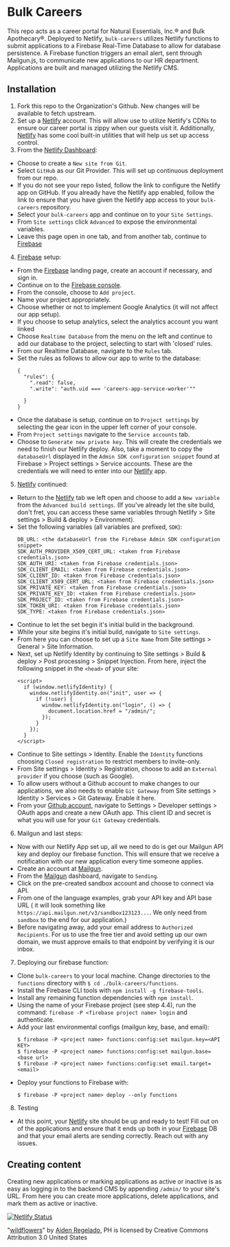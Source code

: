 # Bulk Careers

This repo acts as a career portal for Natural Essentials, Inc.® and Bulk
Apothecary®.  Deployed to Netlify, `bulk-careers` utilizes Netlify functions to
submit applications to a Firebase Real-Time Database to allow for database
persistence.  A Firebase function triggers an email alert, sent through
Mailgun.js, to communicate new applications to our HR department.  Applications
are built and managed utilizing the Netlify CMS.

## Installation

1. Fork this repo to the Organization's Github.  New changes will be available
   to fetch upstream.
2. Set up a [Netlify] account.  This will allow use to utilize Netlify's CDNs to
   ensure our career portal is zippy when our guests visit it.  Additionally,
   [Netlify] has some cool built-in utilities that will help us set up access
   control.
3. From the [Netlify Dashboard]:
  - Choose to create a `New site from Git`.
  - Select `GitHub` as our Git Provider.  This will set up continuous deployment
    from our repo.
  - If you do not see your repo listed, follow the link to configure the Netlify
    app on GitHub.  If you already have the Netlify app enabled, follow the link
    to ensure that you have given the Netlify app access to your `bulk-careers`
    repository.
  - Select your `bulk-careers` app and continue on to your `Site Settings`.
  - From `Site settings` click `Advanced` to expose the environmental variables.
  - Leave this page open in one tab, and from another tab, continue to
    [Firebase]
4. [Firebase] setup:
  - From the [Firebase] landing page, create an account if necessary, and sign
    in.
  - Continue on to the [Firebase console].
  - From the console, choose to `Add project`.
  - Name your project appropriately.
  - Choose whether or not to implement Google Analytics (it will not affect our
    app setup).
  - If you choose to setup analytics, select the analytics account you want
    linked
  - Choose `Realtime Database` from the menu on the left and continue to add our
    database to the project, selecting to start with 'closed' rules.
  - From our Realtime Database, navigate to the `Rules` tab.
  - Set the rules as follows to allow our app to write to the database:
      ```
      {
        "rules": {
          ".read": false,
          ".write": "auth.uid === 'careers-app-service-worker'""

        }
      }
      ```
  - Once the database is setup, continue on to `Project settings` by selecting
    the gear icon in the upper left corner of your console.
  - From `Project settings` navigate to the `Service accounts` tab.
  - Choose to `Generate new private key`.  This will create the credentials we
    need to finish our Netlify deploy.  Also, take a moment to copy the
    `databaseUrl` displayed in the `Admin SDK configuration snippet` found at
    Firebase > Project settings > Service accounts.  These are the credentials
    we will need to enter into our [Netlify] app.
5. [Netlify] continued:
  - Return to the [Netlify] tab we left open and choose to add a `New variable`
    from the `Advanced build settings`.  (If you've already let the site
    build, don't fret, you can access these same variables through Netlify >
    Site settings > Build & deploy > Environment).
  - Set the following variables (all variables are prefixed, `SDK`):
    ```
    DB_URL: <the databaseUrl from the Firebase Admin SDK configuration snippet>
    SDK_AUTH_PROVIDER_X509_CERT_URL: <taken from Firebase credentials.json>
    SDK_AUTH_URI: <taken from Firebase credentials.json>
    SDK_CLIENT_EMAIL: <taken from Firebase credentials.json>
    SDK_CLIENT_ID: <taken from Firebase credentials.json>
    SDK_CLIENT_X509_CERT_URL: <taken from Firebase credentials.json>
    SDK_PRIVATE_KEY: <taken from Firebase credentials.json>
    SDK_PRIVATE_KEY_ID: <taken from Firebase credentials.json>
    SDK_PROJECT_ID: <taken from Firebase credentials.json>
    SDK_TOKEN_URI: <taken from Firebase credentials.json>
    SDK_TYPE: <taken from Firebase credentials.json>
    ```
  - Continue to let the set begin it's initial build in the background.
  - While your site begins it's initial build, navigate to `Site settings`.
  - From here you can choose to set up a `Site Name` from Site settings >
    General > Site Information.
  - Next, set up Netlify Identity by continuing to Site settings > Build &
    deploy > Post processing > Snippet Injection.  From here, inject the
    following snippet in the `<head>` of your site:
    ```
    <script>
      if (window.netlifyIdentity) {
        window.netlifyIdentity.on("init", user => {
          if (!user) {
            window.netlifyIdentity.on("login", () => {
              document.location.href = "/admin/";
            });
          }
        });
      }
    </script>
    ```
  - Continue to Site settings > Identity.  Enable the `Identity` functions
    choosing `Closed registration` to restrict members to invite-only.
  - From Site settings > Identity > Registration, choose to add an `External
    provider` if you choose (such as Google).
  - To allow users without a Github account to make changes to our applications,
    we also needs to enable `Git Gateway` from Site settings > Identity >
    Services > Git Gateway.  Enable it here.
  - From your [Github account], navigate to Settings > Developer settings >
    OAuth apps and create a new OAuth app.  This client ID and secret is what
    you will use for your `Git Gateway` credentials.
6. Mailgun and last steps:
  - Now with our Netlify App set up, all we need to do is get our Mailgun API
    key and deploy our firebase function.  This will ensure that we receive a
    notification with our new application every time someone applies.
  - Create an account at [Mailgun].
  - From the [Mailgun] dashboard, navigate to `Sending`.
  - Click on the pre-created sandbox account and choose to connect via API.
  - From one of the language examples, grab your API key and API base URL (
    it will look something like `https://api.mailgun.net/v3/sandbox123123...`.
    We only need from `sandbox` to the end for our application.)
  - Before navigating away, add your email address to `Authorized Recipients`.
    For us to use the free tier and avoid setting up our own domain, we must
    approve emails to that endpoint by verifying it is our inbox.
7. Deploying our firebase function:
  - Clone `bulk-careers` to your local machine.  Change directories to the
    `functions` directory with `$ cd ./bulk-careers/functions`.
  - Install the Firebase CLI tools with `npm install -g firebase-tools`.
  - Install any remaining function dependencies with `npm install`.
  - Using the name of your Firebase project (see step 4.4), run the command:
    `firebase -P <firebase project name> login` and authenticate.
  - Add your last environmental configs (mailgun key, base, and email):
    ```
    $ firebase -P <project name> functions:config:set mailgun.key=<API KEY>
    $ firebase -P <project name> functions:config:set mailgun.base=<base url>
    $ firebase -P <project name> functions:config:set email.target=<email>
    ```
  - Deploy your functions to Firebase with:
    ```
    $ firebase -P <project name> deploy --only functions
    ```
8. Testing
  - At this point, your [Netlify] site should be up and ready to test!  Fill out
    on of the applications and ensure that it ends up both in your [Firebase] DB
    and that your email alerts are sending correctly.  Reach out with any
    issues.

## Creating content

Creating new applications or marking applications as active or inactive is as
easy as logging in to the backend CMS by appending `/admin/` to your site's URL.
From here you can create more applications, delete applications, and mark them
as active or inactive.

[![Netlify Status](https://api.netlify.com/api/v1/badges/e162512c-e213-4d6c-9ef4-828b560988a3/deploy-status)](https://app.netlify.com/sites/bulk-careers/deploys)

"[wildflowers]" by [Aiden Regelado], PH is licensed by Creative Commons
Attribution 3.0 United States

[netlify]: https://netlify.com
[netlify dashboard]: https://app.netlify.com
[firebase]: https://firebase.google.com
[firebase console]: https://console.firebase.google.com
[github account]: https://github.com/settings/developers
[mailgun]: https://mailgun.com
[wildflowers]: https://thenounproject.com/term/wildflowers/4175205/
[aiden regelado]: https://thenounproject.com/aidenopoly
